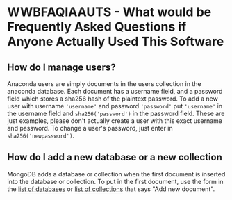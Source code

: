 # WWBFAQIAAUTS - What would be Frequently Asked Questions if Anyone Actually Used This Software

## How do I manage users?

Anaconda users are simply documents in the users collection in the anaconda database.
Each document has a username field, and a password field which stores a sha256 hash
of the plaintext password. To add a new user with username `'username'` and password
`'password'` put `'username'` in the username field and `sha256('password')` in the password field. These are just examples, please don't actually create a user with 
this exact username and password. To change a user's password, just enter in 
`sha256('newpassword')`.

## How do I add a new database or a new collection

MongoDB adds a database or collection when the first document is inserted into
the database or collection. To put in the first document, use the form in the
[list of databases](../) or [list of collections](../db/anaconda) that says 
"Add new document". 
